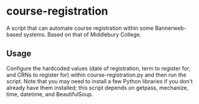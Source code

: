 course-registration
===================

A script that can automate course registration within some Bannerweb-based systems.  Based on that of Middlebury College.

Usage
-----

Configure the hardcoded values (date of registration, term to register for, and CRNs to register for) within course-registration.py and then run the script.  Note that you may need to install a few Python libraries if you don't already have them installed; this script depends on getpass, mechanize, time, datetime, and BeautifulSoup.